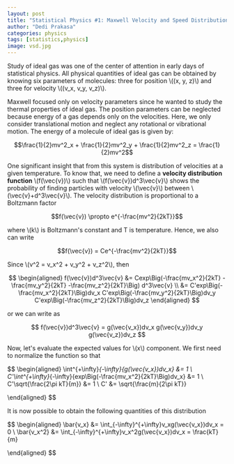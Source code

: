 ```yaml
---
layout: post
title: "Statistical Physics #1: Maxwell Velocity and Speed Distribution"
author: "Dedi Prakasa"
categories: physics
tags: [statistics,physics]
image: vsd.jpg
---
```


Study of ideal gas was one of the center of attention in early days of statistical physics. All physical quantities of ideal gas can be obtained by knowing six parameters of molecules: three for position \\((x, y, z)\\) and three for velocity \\((v_x, v_y, v_z)\\). 

Maxwell focused only on velocity parameters since he wanted to study the thermal properties of ideal gas. The position parameters can be neglected because energy of a gas depends only on the velocities. Here, we only consider translational motion and neglect any rotational or vibrational motion. The energy of a molecule of ideal gas is given by:

$$\frac{1}{2}mv^2_x + \frac{1}{2}mv^2_y + \frac{1}{2}mv^2_z = \frac{1}{2}mv^2$$

One significant insight that from this system is distribution of velocities at a given temperature. To know that, we need to define a **velocity distribution function** \\(f(\vec{v})\\) such that \\(f(\vec{v})d^3\vec{v}\\) shows the probability of finding particles with velocity \\(\vec{v}\\) between \\(\vec{v}+d^3\vec{v}\\). The velocity distribution is proportional to a Boltzmann factor

$$f(\vec{v}) \propto e^{-\frac{mv^2}{2kT}}$$

where \\(k\\) is Boltzmann's constant and T is temperature. Hence, we also can write

$$f(\vec{v}) = Ce^{-\frac{mv^2}{2kT}}$$

Since \\(v^2 = v_x^2 + v_y^2 + v_z^2\\), then

$$
\begin{aligned}
f(\vec{v})d^3\vec{v} &= Cexp\Big(-\frac{mv_x^2}{2kT} -\frac{mv_y^2}{2kT} -\frac{mv_z^2}{2kT}\Big) d^3\vec{v}
\\ 
&= C'exp\Big(-\frac{mv_x^2}{2kT}\Big)dv_x C'exp\Big(-\frac{mv_y^2}{2kT}\Big)dv_y C'exp\Big(-\frac{mv_z^2}{2kT}\Big)dv_z
\end{aligned}
$$

or we can write as

$$
f(\vec{v})d^3\vec{v}  = g(\vec{v_x})dv_x g(\vec{v_y})dv_y g(\vec{v_z})dv_z
$$

Now, let's evaluate the expected values for \\(x\\) component. We first need to normalize the function so that

$$
\begin{aligned}
\int^{+\infty}_{-\infty}{g(\vec{v_x})dv_x} &= 1
\\
C'\int^{+\infty}_{-\infty}{exp\Big(-\frac{mv_x^2}{2kT}\Big)dv_x} &= 1
\\
C'\sqrt{\frac{2\pi kT}{m}} &= 1
\\
C' &=  \sqrt{\frac{m}{2\pi kT}}

\end{aligned}
$$



It is now possible to obtain the following quantities of this distribution

$$
\begin{aligned}
\bar{v_x} &= \int_{-\infty}^{+\infty}v_xg(\vec{v_x})dv_x = 0
\\
\bar{v_x^2} &= \int_{-\infty}^{+\infty}v_x^2g(\vec{v_x})dv_x = \frac{kT}{m}


\end{aligned}
$$
